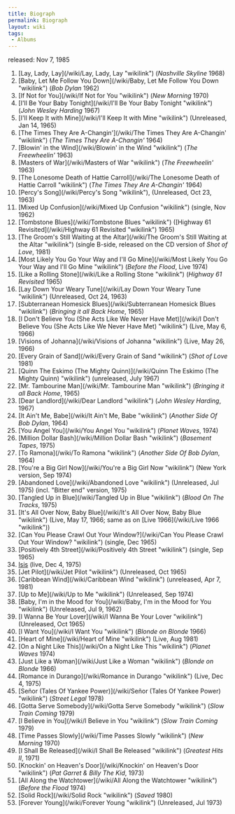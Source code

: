 ```yaml
---
title: Biograph
permalink: Biograph
layout: wiki
tags:
 - Albums
---
```


released: Nov 7, 1985

1.  [Lay, Lady, Lay](/wiki/Lay, Lady, Lay "wikilink") (<em>Nashville Skyline
    </em>1968)
2.  [Baby, Let Me Follow You
    Down](/wiki/Baby, Let Me Follow You Down "wikilink") (<em>Bob Dylan
    </em>1962)
3.  [If Not for You](/wiki/If Not for You "wikilink") (<em>New Morning</em>
    1970)
4.  [I'll Be Your Baby Tonight](/wiki/I'll Be Your Baby Tonight "wikilink")
    (<em>John Wesley Harding </em>1967)
5.  [I'll Keep It with Mine](/wiki/I'll Keep It with Mine "wikilink")
    (Unreleased, Jan 14, 1965)
6.  [The Times They Are
    A-Changin'](/wiki/The Times They Are A-Changin' "wikilink") (<em>The Times
    They Are A-Changin'</em> 1964)
7.  [Blowin' in the Wind](/wiki/Blowin' in the Wind "wikilink") (<em>The
    Freewheelin' </em>1963)
8.  [Masters of War](/wiki/Masters of War "wikilink") (<em>The Freewheelin'
    </em>1963)
9.  [The Lonesome Death of Hattie
    Carroll](/wiki/The Lonesome Death of Hattie Carroll "wikilink") (<em>The
    Times They Are A-Changin'</em> 1964)
10. [Percy's Song](/wiki/Percy's Song "wikilink"), (Unreleased, Oct 23, 1963)
11. [Mixed Up Confusion](/wiki/Mixed Up Confusion "wikilink") (single, Nov
    1962)
12. [Tombstone Blues](/wiki/Tombstone Blues "wikilink") ([Highway 61
    Revisited](/wiki/Highway 61 Revisited "wikilink") 1965)
13. [The Groom's Still Waiting at the
    Altar](/wiki/The Groom's Still Waiting at the Altar "wikilink") (single
    B-side, released on the CD version of <em>Shot of Love</em>, 1981)
14. [Most Likely You Go Your Way and I'll Go
    Mine](/wiki/Most Likely You Go Your Way and I'll Go Mine "wikilink")
    (<em>Before the Flood</em>, Live 1974)
15. [Like a Rolling Stone](/wiki/Like a Rolling Stone "wikilink") (<em>Highway
    61 Revisited</em> 1965)
16. [Lay Down Your Weary Tune](/wiki/Lay Down Your Weary Tune "wikilink")
    (Unreleased, Oct 24, 1963)
17. [Subterranean Homesick
    Blues](/wiki/Subterranean Homesick Blues "wikilink") (<em>Bringing it all
    Back Home</em>, 1965)
18. [I Don't Believe You (She Acts Like We Never Have
    Met)](/wiki/I Don't Believe You (She Acts Like We Never Have Met) "wikilink")
    (Live, May 6, 1966)
19. [Visions of Johanna](/wiki/Visions of Johanna "wikilink") (Live, May 26,
    1966)
20. [Every Grain of Sand](/wiki/Every Grain of Sand "wikilink") (<em>Shot of
    Love </em>1981)
21. [Quinn The Eskimo (The Mighty
    Quinn)](/wiki/Quinn The Eskimo (The Mighty Quinn) "wikilink") (unreleased,
    July 1967)
22. [Mr. Tambourine Man](/wiki/Mr. Tambourine Man "wikilink") (<em>Bringing it
    all Back Home</em>, 1965)
23. [Dear Landlord](/wiki/Dear Landlord "wikilink") (<em>John Wesley
    Harding</em>, 1967)
24. [It Ain't Me, Babe](/wiki/It Ain't Me, Babe "wikilink") (<em>Another Side
    Of Bob Dylan</em>, 1964)
25. [You Angel You](/wiki/You Angel You "wikilink") (<em>Planet Waves</em>,
    1974)
26. [Million Dollar Bash](/wiki/Million Dollar Bash "wikilink") (<em>Basement
    Tapes</em>, 1975)
27. [To Ramona](/wiki/To Ramona "wikilink") (<em>Another Side Of Bob
    Dylan</em>, 1964)
28. [You're a Big Girl Now](/wiki/You're a Big Girl Now "wikilink") (New York
    version, Sep 1974)
29. [Abandoned Love](/wiki/Abandoned Love "wikilink") (Unreleased, Jul 1975)
    (incl. "Bitter end" version, 1975)
30. [Tangled Up in Blue](/wiki/Tangled Up in Blue "wikilink") (<em>Blood On
    The Tracks</em>, 1975)
31. [It's All Over Now, Baby
    Blue](/wiki/It's All Over Now, Baby Blue "wikilink") (Live, May 17, 1966;
    same as on [Live 1966](/wiki/Live 1966 "wikilink"))
32. [Can You Please Crawl Out Your
    Window?](/wiki/Can You Please Crawl Out Your Window? "wikilink") (single,
    Dec 1965)
33. [Positively 4th Street](/wiki/Positively 4th Street "wikilink") (single,
    Sep 1965)
34. [Isis](/wiki/Isis "wikilink") (live, Dec 4, 1975)
35. [Jet Pilot](/wiki/Jet Pilot "wikilink") (Unreleased, Oct 1965)
36. [Caribbean Wind](/wiki/Caribbean Wind "wikilink") (unreleased, Apr 7,
    1981)
37. [Up to Me](/wiki/Up to Me "wikilink") (Unreleased, Sep 1974)
38. [Baby, I'm in the Mood for
    You](/wiki/Baby, I'm in the Mood for You "wikilink") (Unreleased, Jul 9,
    1962)
39. [I Wanna Be Your Lover](/wiki/I Wanna Be Your Lover "wikilink")
    (Unreleased, Oct 1965)
40. [I Want You](/wiki/I Want You "wikilink") (<em>Blonde on Blonde </em>1966)
41. [Heart of Mine](/wiki/Heart of Mine "wikilink") (Live, Aug 1981)
42. [On a Night Like This](/wiki/On a Night Like This "wikilink") (<em>Planet
    Waves</em> 1974)
43. [Just Like a Woman](/wiki/Just Like a Woman "wikilink") (<em>Blonde on
    Blonde </em>1966)
44. [Romance in Durango](/wiki/Romance in Durango "wikilink") (Live, Dec 4,
    1975)
45. [Señor (Tales Of Yankee
    Power)](/wiki/Señor (Tales Of Yankee Power) "wikilink") (<em>Street
    Legal</em> 1978)
46. [Gotta Serve Somebody](/wiki/Gotta Serve Somebody "wikilink") (<em>Slow
    Train Coming</em> 1979)
47. [I Believe in You](/wiki/I Believe in You "wikilink") (<em>Slow Train
    Coming</em> 1979)
48. [Time Passes Slowly](/wiki/Time Passes Slowly "wikilink") (<em>New
    Morning</em> 1970)
49. [I Shall Be Released](/wiki/I Shall Be Released "wikilink") (<em>Greatest
    Hits II</em>, 1971)
50. [Knockin' on Heaven's Door](/wiki/Knockin' on Heaven's Door "wikilink")
    (<em>Pat Garret & Billy The Kid</em>, 1973)
51. [All Along the Watchtower](/wiki/All Along the Watchtower "wikilink")
    (<em>Before the Flood</em> 1974)
52. [Solid Rock](/wiki/Solid Rock "wikilink") (<em>Saved</em> 1980)
53. [Forever Young](/wiki/Forever Young "wikilink") (Unreleased, Jul 1973)

